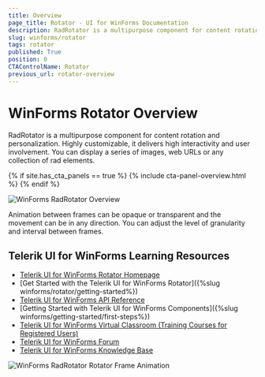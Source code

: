 ```yaml
---
title: Overview
page_title: Rotator - UI for WinForms Documentation
description: RadRotator is a multipurpose component for content rotation and personalization. Highly customizable, it delivers high interactivity and user involvement.
slug: winforms/rotator
tags: rotator
published: True
position: 0
CTAControlName: Rotator
previous_url: rotator-overview
---
```


# WinForms Rotator Overview

RadRotator is a multipurpose component for content rotation and personalization. Highly customizable, it delivers high interactivity and user involvement. You can display a series of images, web URLs or any collection of rad elements.

{% if site.has_cta_panels == true %}
{% include cta-panel-overview.html %}
{% endif %}

![WinForms RadRotator Overview](images/rotator-overview001.png)

Animation between frames can be opaque or transparent and the movement can be in any direction. You can adjust the level of granularity and interval between frames.


## Telerik UI for WinForms Learning Resources
* [Telerik UI for WinForms Rotator Homepage](https://www.telerik.com/products/winforms/rotator.aspx)
* [Get Started with the Telerik UI for WinForms Rotator]({%slug winforms/rotator/getting-started%})
* [Telerik UI for WinForms API Reference](https://docs.telerik.com/devtools/winforms/api/)
* [Getting Started with Telerik UI for WinForms Components]({%slug winforms/getting-started/first-steps%})
* [Telerik UI for WinForms Virtual Classroom (Training Courses for Registered Users)](https://learn.telerik.com/learn/course/external/view/elearning/17/TelerikUIforWinForms) 
* [Telerik UI for WinForms Forum](https://www.telerik.com/forums/winforms)
* [Telerik UI for WinForms Knowledge Base](https://docs.telerik.com/devtools/winforms/knowledge-base)

![WinForms RadRotator Rotator Frame Animation](images/rotator-overview002.png)
